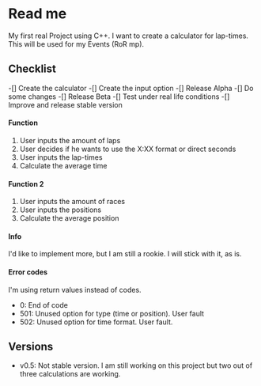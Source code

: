 # Read me
My first real Project using C++. I want to create a calculator for lap-times. This will be used for my Events (RoR mp).

## Checklist
-[] Create the calculator
-[] Create the input option
-[] Release Alpha
-[] Do some changes
-[] Release Beta
-[] Test under real life conditions
-[] Improve and release stable version

#### Function
1. User inputs the amount of laps
2. User decides if he wants to use the X:XX format or direct seconds
3. User inputs the lap-times
4. Calculate the average time

#### Function 2
1. User inputs the amount of races
2. User inputs the positions
3. Calculate the average position

#### Info
I'd like to implement more, but I am still a rookie. I will stick with it, as is.

#### Error codes
I'm using return values instead of codes.
- 0: End of code 
- 501: Unused option for type (time or position). User fault
- 502: Unused option for time format. User fault.

## Versions
- v0.5: Not stable version. I am still working on this project but two out of three calculations are working.
